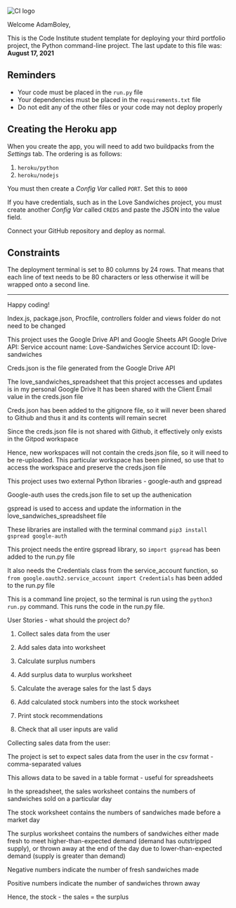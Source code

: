 ![CI logo](https://codeinstitute.s3.amazonaws.com/fullstack/ci_logo_small.png)

Welcome AdamBoley,

This is the Code Institute student template for deploying your third portfolio project, the Python command-line project. The last update to this file was: **August 17, 2021**

## Reminders

* Your code must be placed in the `run.py` file
* Your dependencies must be placed in the `requirements.txt` file
* Do not edit any of the other files or your code may not deploy properly

## Creating the Heroku app

When you create the app, you will need to add two buildpacks from the _Settings_ tab. The ordering is as follows:

1. `heroku/python`
2. `heroku/nodejs`

You must then create a _Config Var_ called `PORT`. Set this to `8000`

If you have credentials, such as in the Love Sandwiches project, you must create another _Config Var_ called `CREDS` and paste the JSON into the value field.

Connect your GitHub repository and deploy as normal.

## Constraints

The deployment terminal is set to 80 columns by 24 rows. That means that each line of text needs to be 80 characters or less otherwise it will be wrapped onto a second line.

-----
Happy coding!


Index.js, package.json, Procfile, controllers folder and views folder do not need to be changed

This project uses the Google Drive API and Google Sheets API
Google Drive API:
Service account name: Love-Sandwiches
Service account ID: love-sandwiches

Creds.json is the file generated from the Google Drive API

The love_sandwiches_spreadsheet that this project accesses and updates is in my personal Google Drive
It has been shared with the Client Email value in the creds.json file

Creds.json has been added to the gitignore file, so it will never been shared to Github and thus it and its contents will remain secret

Since the creds.json file is not shared with Github, it effectively only exists in the Gitpod workspace

Hence, new workspaces will not contain the creds.json file, so it will need to be re-uploaded. This particular workspace has been pinned, so use that to access the workspace and preserve the creds.json file

This project uses two external Python libraries - google-auth and gspread

Google-auth uses the creds.json file to set up the authenication

gspread is used to access and update the information in the love_sandwiches_spreadsheet file

These libraries are installed with the terminal command `pip3 install gspread google-auth`

This project needs the entire gspread library, so `import gspread` has been added to the run.py file

It also needs the Credentials class from the service_account function, so `from google.oauth2.service_account import Credentials` has been added to the run.py file


This is a command line project, so the terminal is run using the `python3 run.py` command. This runs the code in the run.py file. 

User Stories - what should the project do?

1. Collect sales data from the user

2. Add sales data into worksheet

3. Calculate surplus numbers

4. Add surplus data to wurplus worksheet

5. Calculate the average sales for the last 5 days

6. Add calculated stock numbers into the stock worksheet

7. Print stock recommendations

8. Check that all user inputs are valid


Collecting sales data from the user:

The project is set to expect sales data from the user in the csv format - comma-separated values

This allows data to be saved in a table format - useful for spreadsheets


In the spreadsheet, the sales worksheet contains the numbers of sandwiches sold on a particular day

The stock worksheet contains the numbers of sandwiches made before a market day

The surplus worksheet contains the numbers of sandwiches either made fresh to meet higher-than-expected demand (demand has outstripped supply), or thrown away at the end of the day due to lower-than-expected demand (supply is greater than demand)

Negative numbers indicate the number of fresh sandwiches made

Positive numbers indicate the number of sandwiches thrown away

Hence, the stock - the sales = the surplus

